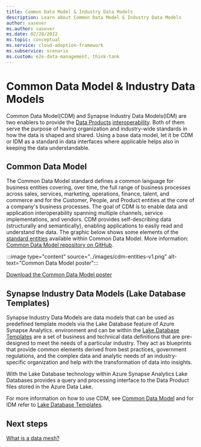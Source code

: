 ```yaml
---
title: Common Data Model & Industry Data Models
description: Learn about Common Data Model & Industry Data Models
author: sasever
ms.author: sasever
ms.date: 02/28/2022
ms.topic: conceptual
ms.service: cloud-adoption-framework
ms.subservice: scenario
ms.custom: e2e-data-management, think-tank
---
```


# Common Data Model & Industry Data Models

Common Data Model(CDM) and Synapse Industry Data Models(IDM) are two enablers to provide the [Data Products](what-is-data-product.md) [interoperability](what-is-data-product.md#characteristics-of-data-served-as-a-product). Both of them serve the purpose of having organization and industry-wide standards in how the data is shaped and shared. Using a base data model, let it be CDM or IDM  as a standard in data interfaces where applicable helps also in keeping the data understandable.

## Common Data Model

The Common Data Model standard defines a common language for business entities covering, over time, the full range of business processes across sales, services, marketing, operations, finance, talent, and commerce and for the Customer, People, and Product entities at the core of a company's business processes. The goal of CDM is to enable data and application interoperability spanning multiple channels, service implementations, and vendors. CDM provides self-describing data (structurally and semantically), enabling applications to easily read and understand the data.
The graphic below shows some elements of the [standard entities](https://github.com/microsoft/CDM/tree/master/schemaDocuments/core/applicationCommon) available within Common Data Model. More information: [Common Data Model repository on GitHub](https://aka.ms/cdmrepo).

:::image type="content" source="../images/cdm-entities-v1.png" alt-text="Common Data Model poster":::

[Download the Common Data Model poster](https://aka.ms/cdmposter)

## Synapse Industry Data Models (Lake Database Templates)

Synapse Industry Data Models are data models that can be used as predefined template models via the Lake Database feature of  Azure Synapse Analytics. environment and can be within the [Lake Database Templates](/azure/synapse-analytics/database-designer/concepts-database-templates) are a set of business and technical data definitions that are pre-designed to meet the needs of a particular industry. They act as blueprints that provide common elements derived from best practices, government regulations, and the complex data and analytic needs of an industry-specific organization and help with the transformation of data into insights.

With the Lake Database technology within Azure Synapse Analytics Lake Databases provides a query and processing interface to the Data Product files stored in the Azure Data Lake.

For more information on how to use  CDM, see [Common Data Model](/common-data-model/) and for IDM refer to [Lake Database Templates](/azure/synapse-analytics/database-designer/overview-database-templates).

## Next steps

[What is a data mesh?](what-is-data-mesh.md)
